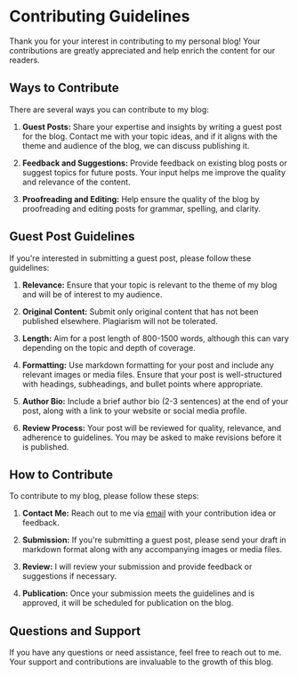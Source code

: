 # Contributing Guidelines

Thank you for your interest in contributing to my personal blog! Your contributions are greatly appreciated and help enrich the content for our readers.

## Ways to Contribute

There are several ways you can contribute to my blog:

1. **Guest Posts:** Share your expertise and insights by writing a guest post for the blog. Contact me with your topic ideas, and if it aligns with the theme and audience of the blog, we can discuss publishing it.

2. **Feedback and Suggestions:** Provide feedback on existing blog posts or suggest topics for future posts. Your input helps me improve the quality and relevance of the content.

3. **Proofreading and Editing:** Help ensure the quality of the blog by proofreading and editing posts for grammar, spelling, and clarity.

## Guest Post Guidelines

If you're interested in submitting a guest post, please follow these guidelines:

1. **Relevance:** Ensure that your topic is relevant to the theme of my blog and will be of interest to my audience.

2. **Original Content:** Submit only original content that has not been published elsewhere. Plagiarism will not be tolerated.

3. **Length:** Aim for a post length of 800-1500 words, although this can vary depending on the topic and depth of coverage.

4. **Formatting:** Use markdown formatting for your post and include any relevant images or media files. Ensure that your post is well-structured with headings, subheadings, and bullet points where appropriate.

5. **Author Bio:** Include a brief author bio (2-3 sentences) at the end of your post, along with a link to your website or social media profile.

6. **Review Process:** Your post will be reviewed for quality, relevance, and adherence to guidelines. You may be asked to make revisions before it is published.

## How to Contribute

To contribute to my blog, please follow these steps:

1. **Contact Me:** Reach out to me via [email](mailto:jgupta26@stanford.edu) with your contribution idea or feedback.

2. **Submission:** If you're submitting a guest post, please send your draft in markdown format along with any accompanying images or media files.

3. **Review:** I will review your submission and provide feedback or suggestions if necessary.

4. **Publication:** Once your submission meets the guidelines and is approved, it will be scheduled for publication on the blog.

## Questions and Support

If you have any questions or need assistance, feel free to reach out to me. Your support and contributions are invaluable to the growth of this blog.
